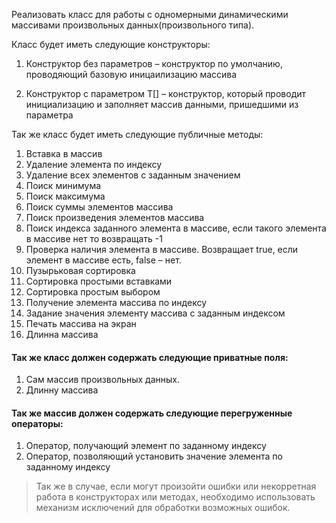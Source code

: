 Реализовать класс для работы с одномерными динамическими 
массивами произвольных данных(произвольного типа). 

Класс будет иметь следующие конструкторы:
1. Конструктор без параметров – конструктор по умолчанию, 
   проводяющий базовую иницаилизацию массива

3. Конструктор с параметром T[] – конструктор, 
   который проводит инициализацию и заполняет массив данными, 
   пришедшими из параметра
   
Так же класс будет иметь следующие публичные методы:
1. Вставка в массив
2. Удаление элемента по индексу
3. Удаление всех элементов с заданным значением
4. Поиск минимума
5. Поиск максимума
6. Поиск суммы элементов массива
7. Поиск произведения элементов массива
8. Поиск индекса заданного элемента в массиве, 
    если такого элемента в массиве нет то возвращать -1
9. Проверка наличия элемента в массиве. 
    Возвращает true, если элемент в массиве есть, false – нет.
10. Пузырьковая сортировка
11. Сортировка простыми вставками
12. Сортировка простым выбором
13. Получение элемента массива по индексу
14. Задание значения элементу массива с заданным индексом
15. Печать массива на экран
16. Длинна массива
    
#### Так же класс должен содержать следующие приватные поля:
1. Сам массив произвольных данных.
2. Длинну массива
#### Так же массив должен содержать следующие перегруженные операторы:
1. Оператор, получающий элемент по заданному индексу
2. Оператор, позволяющий установить значение элемента по заданному индексу
>Так же в случае, если могут произойти ошибки или некорретная работа в 
  конструкторах или методах, необходимо использовать механизм 
   исключений для обработки возможных ошибок.